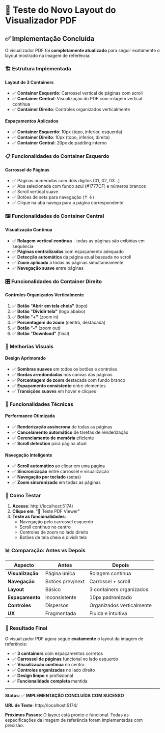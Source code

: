 # 🎯 Teste do Novo Layout do Visualizador PDF

## ✅ Implementação Concluída

O visualizador PDF foi **completamente atualizado** para seguir exatamente o layout mostrado na imagem de referência.

### 🏗️ **Estrutura Implementada**

#### **Layout de 3 Containers**
- ✅ **Container Esquerdo**: Carrossel vertical de páginas com scroll
- ✅ **Container Central**: Visualização do PDF com rolagem vertical contínua
- ✅ **Container Direito**: Controles organizados verticalmente

#### **Espaçamentos Aplicados**
- ✅ **Container Esquerdo**: 10px (topo, inferior, esquerda)
- ✅ **Container Direito**: 10px (topo, inferior, direita)
- ✅ **Container Central**: 20px de padding interno

### 📋 **Funcionalidades do Container Esquerdo**

#### **Carrossel de Páginas**
- ✅ Páginas numeradas com dois dígitos (01, 02, 03...)
- ✅ Aba selecionada com fundo azul (#1777CF) e números brancos
- ✅ Scroll vertical suave
- ✅ Botões de seta para navegação (↑ ↓)
- ✅ Clique na aba navega para a página correspondente

### 🖼️ **Funcionalidades do Container Central**

#### **Visualização Contínua**
- ✅ **Rolagem vertical contínua** - todas as páginas são exibidas em sequência
- ✅ **Páginas centralizadas** com espaçamento adequado
- ✅ **Detecção automática** da página atual baseada no scroll
- ✅ **Zoom aplicado** a todas as páginas simultaneamente
- ✅ **Navegação suave** entre páginas

### 🎛️ **Funcionalidades do Container Direito**

#### **Controles Organizados Verticalmente**
1. ✅ **Botão "Abrir em tela cheia"** (topo)
2. ✅ **Botão "Dividir tela"** (logo abaixo)
3. ✅ **Botão "+"** (zoom in)
4. ✅ **Porcentagem do zoom** (centro, destacada)
5. ✅ **Botão "-"** (zoom out)
6. ✅ **Botão "Download"** (final)

### 🎨 **Melhorias Visuais**

#### **Design Aprimorado**
- ✅ **Sombras suaves** em todos os botões e controles
- ✅ **Bordas arredondadas** nos canvas das páginas
- ✅ **Porcentagem de zoom** destacada com fundo branco
- ✅ **Espaçamento consistente** entre elementos
- ✅ **Transições suaves** em hover e cliques

### 🔧 **Funcionalidades Técnicas**

#### **Performance Otimizada**
- ✅ **Renderização assíncrona** de todas as páginas
- ✅ **Cancelamento automático** de tarefas de renderização
- ✅ **Gerenciamento de memória** eficiente
- ✅ **Scroll detection** para página atual

#### **Navegação Inteligente**
- ✅ **Scroll automático** ao clicar em uma página
- ✅ **Sincronização** entre carrossel e visualização
- ✅ **Navegação por teclado** (setas)
- ✅ **Zoom sincronizado** em todas as páginas

### 🧪 **Como Testar**

1. **Acesse**: http://localhost:5174/
2. **Clique em**: "📄 Teste PDF Viewer"
3. **Teste as funcionalidades**:
   - Navegação pelo carrossel esquerdo
   - Scroll contínuo no centro
   - Controles de zoom no lado direito
   - Botões de tela cheia e dividir tela

### 📊 **Comparação: Antes vs Depois**

| Aspecto | Antes | Depois |
|---------|-------|--------|
| **Visualização** | Página única | Rolagem contínua |
| **Navegação** | Botões prev/next | Carrossel + scroll |
| **Layout** | Básico | 3 containers organizados |
| **Espaçamento** | Inconsistente | 10px padronizado |
| **Controles** | Dispersos | Organizados verticalmente |
| **UX** | Fragmentada | Fluida e intuitiva |

### 🎯 **Resultado Final**

O visualizador PDF agora segue **exatamente** o layout da imagem de referência:
- ✅ **3 containers** com espaçamentos corretos
- ✅ **Carrossel de páginas** funcional no lado esquerdo
- ✅ **Visualização contínua** no centro
- ✅ **Controles organizados** no lado direito
- ✅ **Design limpo** e profissional
- ✅ **Funcionalidade completa** mantida

---

**Status**: ✅ **IMPLEMENTAÇÃO CONCLUÍDA COM SUCESSO**

**URL de Teste**: http://localhost:5174/

**Próximos Passos**: O layout está pronto e funcional. Todas as especificações da imagem de referência foram implementadas com precisão.